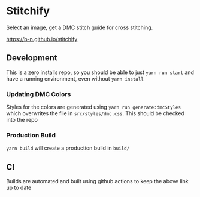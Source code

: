 # Stitchify

Select an image, get a DMC stitch guide for cross stitching.

https://b-n.github.io/stitchify

## Development

This is a zero installs repo, so you should be able to just `yarn run start` and have a running
environment, even without `yarn install`

### Updating DMC Colors

Styles for the colors are generated using `yarn run generate:dmcStyles` which overwrites the file
in `src/styles/dmc.css`. This should be checked into the repo

### Production Build

`yarn build` will create a production build in `build/`

## CI

Builds are automated and built using github actions to keep the above link up to date
